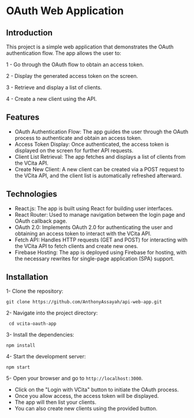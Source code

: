 # OAuth Web Application

## Introduction

This project is a simple web application that demonstrates the OAuth authentication flow. The app allows the user to:

  1 - Go through the OAuth flow to obtain an access token.
  
  2 - Display the generated access token on the screen.
  
  3 - Retrieve and display a list of clients.
  
  4 - Create a new client using the API.

## Features

- OAuth Authentication Flow: The app guides the user through the OAuth process to authenticate and obtain an access token.
- Access Token Display: Once authenticated, the access token is displayed on the screen for further API requests.
- Client List Retrieval: The app fetches and displays a list of clients from the VCita API.
- Create New Client: A new client can be created via a POST request to the VCita API, and the client list is automatically refreshed afterward.

## Technologies
- React.js: The app is built using React for building user interfaces.
- React Router: Used to manage navigation between the login page and OAuth callback page.
- OAuth 2.0: Implements OAuth 2.0 for authenticating the user and obtaining an access token to interact with the VCita API.
- Fetch API: Handles HTTP requests (GET and POST) for interacting with the VCita API to fetch clients and create new ones.
- Firebase Hosting: The app is deployed using Firebase for hosting, with the necessary rewrites for single-page application (SPA) support.

## Installation

1- Clone the repository:

``` git clone https://github.com/AnthonyAssayah/api-web-app.git ```

2- Navigate into the project directory:

``` cd vcita-oauth-app```

3- Install the dependencies:

``` npm install ```

4- Start the development server:

``` npm start ```

5- Open your browser and go to ```http://localhost:3000```.
- Click on the "Login with VCita" button to initiate the OAuth process.
- Once you allow access, the access token will be displayed.
- The app will then list your clients.
- You can also create new clients using the provided button.

